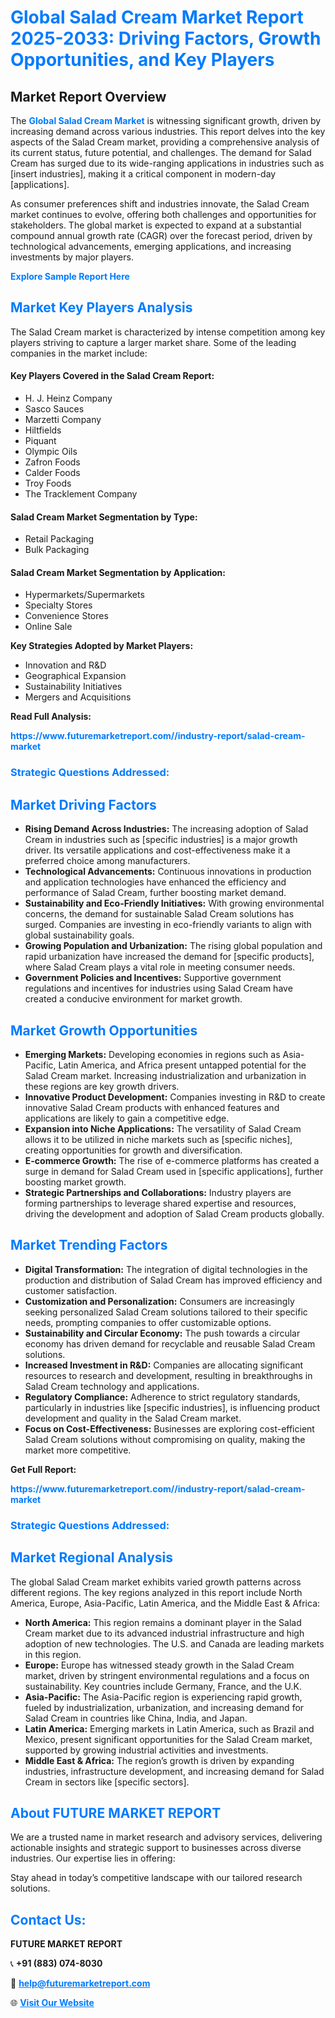 <h1 style="color: #007BFF;">Global Salad Cream Market Report 2025-2033: Driving Factors, Growth Opportunities, and Key Players</h1>

<section id="overview">
<h2>Market Report Overview</h2>
<p>The <a href="https://www.futuremarketreport.com//industry-report/salad-cream-market" style="color: #007BFF; text-decoration: none;"><strong>Global Salad Cream Market</strong></a> is witnessing significant growth, driven by increasing demand across various industries. This report delves into the key aspects of the Salad Cream market, providing a comprehensive analysis of its current status, future potential, and challenges. The demand for Salad Cream has surged due to its wide-ranging applications in industries such as [insert industries], making it a critical component in modern-day [applications].</p>
<p>As consumer preferences shift and industries innovate, the Salad Cream market continues to evolve, offering both challenges and opportunities for stakeholders. The global market is expected to expand at a substantial compound annual growth rate (CAGR) over the forecast period, driven by technological advancements, emerging applications, and increasing investments by major players.</p>
</section>

<section id="overview">
<p><a href="https://www.futuremarketreport.com//request-sample/reportId=91614" style="color: #007BFF; text-decoration: none;"><strong>Explore Sample Report Here</strong></a></p>
</section>

<section id="key-players">
<h2 style="color: #007BFF;">Market Key Players Analysis</h2>
<p>The Salad Cream market is characterized by intense competition among key players striving to capture a larger market share. Some of the leading companies in the market include:</p>
<h4>Key Players Covered in the Salad Cream Report:</h4>
<ul><li>H. J. Heinz Company</li><li>Sasco Sauces</li><li>Marzetti Company</li><li>Hiltfields</li><li>Piquant</li><li>Olympic Oils</li><li>Zafron Foods</li><li>Calder Foods</li><li>Troy Foods</li><li>The Tracklement Company</li></ul>
<h4>Salad Cream Market Segmentation by Type:</h4>
<ul><li>Retail Packaging</li><li>Bulk Packaging</li></ul>

<h4>Salad Cream Market Segmentation by Application:</h4>
<ul><li>Hypermarkets/Supermarkets</li><li>Specialty Stores</li><li>Convenience Stores</li><li>Online Sale</li></ul>
<p><strong>Key Strategies Adopted by Market Players:</strong></p>
<ul>
<li>Innovation and R&D</li>
<li>Geographical Expansion</li>
<li>Sustainability Initiatives</li>
<li>Mergers and Acquisitions</li>
</ul>
</section>

<section>
<p><strong>Read Full Analysis: </strong></p><a href="https://www.futuremarketreport.com//industry-report/salad-cream-market" style="color: #007BFF; text-decoration: none;"><strong>https://www.futuremarketreport.com//industry-report/salad-cream-market</strong></a>
<h3 style="color: #007BFF;">Strategic Questions Addressed:</h3>
</section>

<section id="driving-factors">
<h2 style="color: #007BFF;">Market Driving Factors</h2>
<ul>
<li><strong>Rising Demand Across Industries:</strong> The increasing adoption of Salad Cream in industries such as [specific industries] is a major growth driver. Its versatile applications and cost-effectiveness make it a preferred choice among manufacturers.</li>
<li><strong>Technological Advancements:</strong> Continuous innovations in production and application technologies have enhanced the efficiency and performance of Salad Cream, further boosting market demand.</li>
<li><strong>Sustainability and Eco-Friendly Initiatives:</strong> With growing environmental concerns, the demand for sustainable Salad Cream solutions has surged. Companies are investing in eco-friendly variants to align with global sustainability goals.</li>
<li><strong>Growing Population and Urbanization:</strong> The rising global population and rapid urbanization have increased the demand for [specific products], where Salad Cream plays a vital role in meeting consumer needs.</li>
<li><strong>Government Policies and Incentives:</strong> Supportive government regulations and incentives for industries using Salad Cream have created a conducive environment for market growth.</li>
</ul>
</section>

<section id="growth-opportunities">
<h2 style="color: #007BFF;">Market Growth Opportunities</h2>
<ul>
<li><strong>Emerging Markets:</strong> Developing economies in regions such as Asia-Pacific, Latin America, and Africa present untapped potential for the Salad Cream market. Increasing industrialization and urbanization in these regions are key growth drivers.</li>
<li><strong>Innovative Product Development:</strong> Companies investing in R&D to create innovative Salad Cream products with enhanced features and applications are likely to gain a competitive edge.</li>
<li><strong>Expansion into Niche Applications:</strong> The versatility of Salad Cream allows it to be utilized in niche markets such as [specific niches], creating opportunities for growth and diversification.</li>
<li><strong>E-commerce Growth:</strong> The rise of e-commerce platforms has created a surge in demand for Salad Cream used in [specific applications], further boosting market growth.</li>
<li><strong>Strategic Partnerships and Collaborations:</strong> Industry players are forming partnerships to leverage shared expertise and resources, driving the development and adoption of Salad Cream products globally.</li>
</ul>
</section>

<section id="trending-factors">
<h2 style="color: #007BFF;">Market Trending Factors</h2>
<ul>
<li><strong>Digital Transformation:</strong> The integration of digital technologies in the production and distribution of Salad Cream has improved efficiency and customer satisfaction.</li>
<li><strong>Customization and Personalization:</strong> Consumers are increasingly seeking personalized Salad Cream solutions tailored to their specific needs, prompting companies to offer customizable options.</li>
<li><strong>Sustainability and Circular Economy:</strong> The push towards a circular economy has driven demand for recyclable and reusable Salad Cream solutions.</li>
<li><strong>Increased Investment in R&D:</strong> Companies are allocating significant resources to research and development, resulting in breakthroughs in Salad Cream technology and applications.</li>
<li><strong>Regulatory Compliance:</strong> Adherence to strict regulatory standards, particularly in industries like [specific industries], is influencing product development and quality in the Salad Cream market.</li>
<li><strong>Focus on Cost-Effectiveness:</strong> Businesses are exploring cost-efficient Salad Cream solutions without compromising on quality, making the market more competitive.</li>
</ul>
</section>

<section>
<p><strong>Get Full Report: </strong></p><a href="https://www.futuremarketreport.com//industry-report/salad-cream-market" style="color: #007BFF; text-decoration: none;"><strong>https://www.futuremarketreport.com//industry-report/salad-cream-market</strong></a>
<h3 style="color: #007BFF;">Strategic Questions Addressed:</h3>
</section>


<section id="regional-analysis">
<h2 style="color: #007BFF;">Market Regional Analysis</h2>
<p>The global Salad Cream market exhibits varied growth patterns across different regions. The key regions analyzed in this report include North America, Europe, Asia-Pacific, Latin America, and the Middle East & Africa:</p>
<ul>
<li><strong>North America:</strong> This region remains a dominant player in the Salad Cream market due to its advanced industrial infrastructure and high adoption of new technologies. The U.S. and Canada are leading markets in this region.</li>
<li><strong>Europe:</strong> Europe has witnessed steady growth in the Salad Cream market, driven by stringent environmental regulations and a focus on sustainability. Key countries include Germany, France, and the U.K.</li>
<li><strong>Asia-Pacific:</strong> The Asia-Pacific region is experiencing rapid growth, fueled by industrialization, urbanization, and increasing demand for Salad Cream in countries like China, India, and Japan.</li>
<li><strong>Latin America:</strong> Emerging markets in Latin America, such as Brazil and Mexico, present significant opportunities for the Salad Cream market, supported by growing industrial activities and investments.</li>
<li><strong>Middle East & Africa:</strong> The region’s growth is driven by expanding industries, infrastructure development, and increasing demand for Salad Cream in sectors like [specific sectors].</li>
</ul>
</section>

<footer>
<h2 style="color: #007BFF;">About FUTURE MARKET REPORT</h2>
<p>We are a trusted name in market research and advisory services, delivering actionable insights and strategic support to businesses across diverse industries. Our expertise lies in offering:</p>

<p>Stay ahead in today’s competitive landscape with our tailored research solutions.</p>

<h2 style="color: #007BFF;">Contact Us:</h2>
<p><strong>FUTURE MARKET REPORT</strong></p>
<p>📞 <strong>+91 (883) 074-8030</strong></p>
<p>📧 <strong><a href="mailto:help@futuremarketreport.com" style="color: #007BFF;">help@futuremarketreport.com</a></strong></p>
<p>🌐 <strong><a href="https://www.futuremarketreport.com/" style="color: #007BFF;">Visit Our Website</a></strong></p>
</footer>